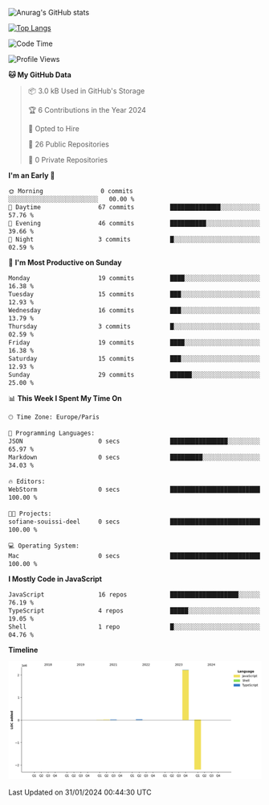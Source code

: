 ![Anurag's GitHub stats](https://github-readme-stats.vercel.app/api?username=sufiane&theme=dark&show_icons=true&count_private=true)


[![Top Langs](https://github-readme-stats.vercel.app/api/top-langs/?username=sufiane&layout=compact)](https://github.com/anuraghazra/github-readme-stats)

<!--START_SECTION:waka-->
![Code Time](http://img.shields.io/badge/Code%20Time-976%20hrs%2042%20mins-blue)

![Profile Views](http://img.shields.io/badge/Profile%20Views-0-blue)

**🐱 My GitHub Data** 

> 📦 3.0 kB Used in GitHub's Storage 
 > 
> 🏆 6 Contributions in the Year 2024
 > 
> 💼 Opted to Hire
 > 
> 📜 26 Public Repositories 
 > 
> 🔑 0 Private Repositories 
 > 
**I'm an Early 🐤** 

```text
🌞 Morning                0 commits           ░░░░░░░░░░░░░░░░░░░░░░░░░   00.00 % 
🌆 Daytime                67 commits          ██████████████░░░░░░░░░░░   57.76 % 
🌃 Evening                46 commits          ██████████░░░░░░░░░░░░░░░   39.66 % 
🌙 Night                  3 commits           █░░░░░░░░░░░░░░░░░░░░░░░░   02.59 % 
```
📅 **I'm Most Productive on Sunday** 

```text
Monday                   19 commits          ████░░░░░░░░░░░░░░░░░░░░░   16.38 % 
Tuesday                  15 commits          ███░░░░░░░░░░░░░░░░░░░░░░   12.93 % 
Wednesday                16 commits          ███░░░░░░░░░░░░░░░░░░░░░░   13.79 % 
Thursday                 3 commits           █░░░░░░░░░░░░░░░░░░░░░░░░   02.59 % 
Friday                   19 commits          ████░░░░░░░░░░░░░░░░░░░░░   16.38 % 
Saturday                 15 commits          ███░░░░░░░░░░░░░░░░░░░░░░   12.93 % 
Sunday                   29 commits          ██████░░░░░░░░░░░░░░░░░░░   25.00 % 
```


📊 **This Week I Spent My Time On** 

```text
🕑︎ Time Zone: Europe/Paris

💬 Programming Languages: 
JSON                     0 secs              ████████████████░░░░░░░░░   65.97 % 
Markdown                 0 secs              █████████░░░░░░░░░░░░░░░░   34.03 % 

🔥 Editors: 
WebStorm                 0 secs              █████████████████████████   100.00 % 

🐱‍💻 Projects: 
sofiane-souissi-deel     0 secs              █████████████████████████   100.00 % 

💻 Operating System: 
Mac                      0 secs              █████████████████████████   100.00 % 
```

**I Mostly Code in JavaScript** 

```text
JavaScript               16 repos            ███████████████████░░░░░░   76.19 % 
TypeScript               4 repos             █████░░░░░░░░░░░░░░░░░░░░   19.05 % 
Shell                    1 repo              █░░░░░░░░░░░░░░░░░░░░░░░░   04.76 % 
```



**Timeline**

![Lines of Code chart](https://raw.githubusercontent.com/Sufiane/Sufiane/main/assets/bar_graph.png)


 Last Updated on 31/01/2024 00:44:30 UTC
<!--END_SECTION:waka-->


<!--
**Sufiane/sufiane** is a ✨ _special_ ✨ repository because its `README.md` (this file) appears on your GitHub profile.

Here are some ideas to get you started:

- 🔭 I’m currently working on ...
- 🌱 I’m currently learning ...
- 👯 I’m looking to collaborate on ...
- 🤔 I’m looking for help with ...
- 💬 Ask me about ...
- 📫 How to reach me: ...
- 😄 Pronouns: ...
- ⚡ Fun fact: ...
-->
